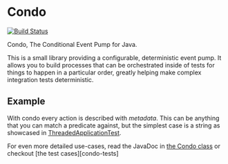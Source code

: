 # Condo

[![Build Status](https://travis-ci.org/udoprog/condo.svg?branch=master)](https://travis-ci.org/udoprog/condo)

Condo, The Conditional Event Pump for Java.

This is a small library providing a configurable, deterministic event pump.
It allows you to build processes that can be orchestrated inside of tests for
things to happen in a particular order, greatly helping make complex
integration tests deterministic.

## Example

With condo every action is described with _metadata_.
This can be anything that you can match a predicate against, but the simplest
case is a string as showcased in
[ThreadedApplicationTest][threaded-application-test].

[threaded-application-test]: /core/src/test/java/eu/toolchain/condo/ThreadedApplicationTest.java

For even more detailed use-cases, read the JavaDoc in
[the Condo class][condo-api] or checkout [the test cases][condo-tests]

[condo-api]: /api/src/main/java/eu/toolchain/condo/Condo.java
[condo-api]: /core/src/test/java/eu/toolchain/condo/CoreCondoTest.java
